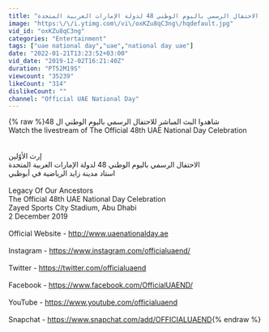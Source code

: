 ```yaml
---
title: "الاحتفال الرسمي باليوم الوطني 48 لدولة الإمارات العربية المتحدة  The Official 48th UAE National Day"
image: "https:\/\/i.ytimg.com\/vi\/oxKZu8qC3ng\/hqdefault.jpg"
vid_id: "oxKZu8qC3ng"
categories: "Entertainment"
tags: ["uae national day","uae","national day uae"]
date: "2022-01-21T13:23:52+03:00"
vid_date: "2019-12-02T16:21:40Z"
duration: "PT52M19S"
viewcount: "35239"
likeCount: "314"
dislikeCount: ""
channel: "Official UAE National Day"
---
```

{% raw %}شاهدوا البث المباشر للاحتفال الرسمي باليوم الوطني ال 48<br />Watch the livestream of The Official 48th UAE National Day Celebration<br /><br /><br />إرث الأوّلين<br />الاحتفال الرسمي باليوم الوطني 48 لدولة الإمارات العربية المتحدة<br />استاد مدينة زايد الرياضية في أبوظبي<br /><br />Legacy Of Our Ancestors<br />The Official 48th UAE National Day Celebration <br />Zayed Sports City Stadium, Abu Dhabi <br />2 December 2019<br /><br />Official Website - <a rel="nofollow" target="blank" href="http://www.uaenationalday.ae">http://www.uaenationalday.ae</a><br /><br />Instagram - <a rel="nofollow" target="blank" href="https://www.instagram.com/officialuaend/">https://www.instagram.com/officialuaend/</a><br /><br />Twitter - <a rel="nofollow" target="blank" href="https://twitter.com/officialuaend">https://twitter.com/officialuaend</a><br /><br />Facebook - <a rel="nofollow" target="blank" href="https://www.facebook.com/OfficialUAEND/">https://www.facebook.com/OfficialUAEND/</a><br /><br />YouTube - <a rel="nofollow" target="blank" href="https://www.youtube.com/officialuaend">https://www.youtube.com/officialuaend</a><br /><br />Snapchat - <a rel="nofollow" target="blank" href="https://www.snapchat.com/add/OFFICIALUAEND">https://www.snapchat.com/add/OFFICIALUAEND</a>{% endraw %}

